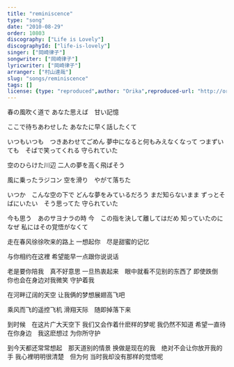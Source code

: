 ```yaml
---
title: "reminiscence"
type: "song"
date: "2010-08-29"
order: 10803
discography: ["Life is Lovely"]
discographyId: ["life-is-lovely"]
singer: ["岡崎律子"]
songwriter: ["岡崎律子"]
lyricwriter: ["岡崎律子"]
arranger: ["村山達哉"]
slug: "songs/reminiscence"
tags: []
license: {type: "reproduced",author: "Orika",reproduced-url: "http://orikamushi.myweb.hinet.net/",reproduced-website: "織歌蟲網站"}
---
```


春の風吹く道で 
あなた思えば　甘い記憶 

ここで待ちあわせした 
あなたに早く話したくて 

いつもいつも　つきあわせてごめん 
夢中になると何もみえなくなって 
つまずいても　そばで笑ってくれる 
守られていた 

空のひらけた川辺 
二人の夢を高く飛ばそう 

風に乗ったラジコン 
空を滑り　やがて落ちた 

いつか　こんな空の下で 
どんな夢をみているだろう 
まだ知らないまま 
ずっとそばにいたい　そう思ってた 
守られていた 

今も思う　あのサヨナラの時 
今　この指を決して離してはだめ 
知っていたのに　なぜ 
私にはその覚悟がなくて

走在春风徐徐吹来的路上
一想起你　尽是甜蜜的记忆

与你相约在这裡
希望能早一点跟你说说话

老是要你陪我　真不好意思
一旦热衷起来　眼中就看不见别的东西了
即使跌倒　你也会在身边对我微笑
守护着我

在河畔辽阔的天空
让我俩的梦想展翅高飞吧

乘风而飞的遥控飞机
滑翔天际　随即掉落下来

到时候　在这片广大天空下
我们又会作着什麽样的梦呢
我仍然不知道
希望一直待在你身边　我这麽想过
为你所守护

到今天都还常常想起　那天道别的情景
换做是现在的我　绝对不会让你放开我的手
我心裡明明很清楚　但为何
当时我却没有那样的觉悟呢
